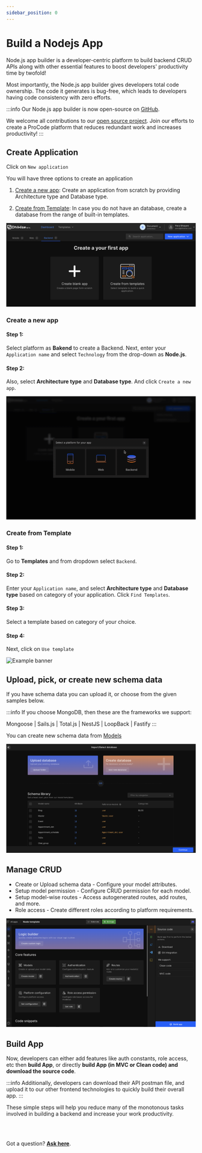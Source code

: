 ```yaml
---
sidebar_position: 0
---
```


# Build a Nodejs App

Node.js app builder is a developer-centric platform to build backend CRUD APIs along with other essential features to boost developers' productivity time by twofold!

Most importantly, the Node.js app builder gives developers total code ownership. The code it generates is bug-free, which leads to developers having code consistency with zero efforts. 

:::info
Our Node.js app builder is now open-source on <a href="https://github.com/DhiWise" target="_blank">GitHub</a>. 

We welcome all contributions to our <a href="https://github.com/DhiWise" target="_blank">open source project</a>. Join our efforts to create a ProCode platform that reduces redundant work and increases productivity!
:::


## **Create Application**

Click on `New application`

You will have three options to create an application

1. <a href="/docs/node/intro#create-a-new-app">Create a new app</a>: Create an application from scratch by providing Architecture type and Database type.

2. <a href="/docs/node/intro#create-from-template">Create from Template</a>: In case you do not have an database, create a database from the range of built-in templates.


![Example banner](./img/build/create-app.png)

### Create a new app


#### **Step 1:** 
Select platform as **Bakend** to create a Backend. Next, enter your `Application name` and select `Technology` from the drop-down as **Node.js**.

#### **Step 2:** 

Also, select **Architecture type** and **Database type**. And click <code className="primary">Create a new app</code>. 


![Example banner](./img/build/Create-blank.gif)

### Create from Template


#### **Step 1:** 
Go to **Templates** and from dropdown select `Backend`.

#### **Step 2:** 
Enter your `Application name`, and select **Architecture type** and **Database type** based on category of your application. Click <code className="primary">Find Templates</code>.  

#### **Step 3:**
Select a template based on category of your choice. 

#### **Step 4:**
Next, click on <code className="primary">Use template</code>

![Example banner](./img/build/Create-from-template.gif)

## **Upload, pick, or create new schema data** 

If you have schema data you can upload it, or choose from the given samples below.  

:::info
If you choose MongoDB, then these are the frameworks we support:

Mongoose | Sails.js | Total.js | NestJS | LoopBack | Fastify
:::

You can create new schema data from <a href="/docs/node/models/">Models</a>

![Example banner](./img/build/Upload-pick-schema.png)

## **Manage CRUD**

- <e className="hightlight">Create or Upload schema data</e> - Configure your model attributes. 
- <e className="hightlight">Setup model permission</e> - Configure CRUD permission for each model. 
- <e className="hightlight">Setup model-wise routes</e> - Access autogenerated routes, add routes, and more. 
- <e className="hightlight">Role access</e> - Create different roles according to platform requirements.

![Example banner](./img/build/node-dashboard.png)

## **Build App**

Now, developers can either add features like auth constants, role access, etc then **build App**, or directly **build App (in MVC or Clean code) and download the source code**.

:::info
Additionally, developers can download their API postman file, and upload it to our other frontend technologies to quickly build their overall app. 
:::

These simple steps will help you reduce many of the monotonous tasks involved in building a backend and increase your work productivity.

<br/>
<br/>

Got a question? [**Ask here**](https://discord.com/invite/rFMnCG5MZ7).

